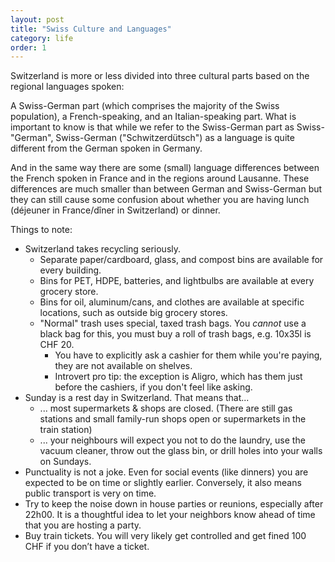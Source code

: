 ```yaml
---
layout: post
title: "Swiss Culture and Languages"
category: life
order: 1
---
```


Switzerland is more or less divided into three cultural parts based on the regional languages spoken: 

A Swiss-German part (which comprises the majority of the Swiss population), a French-speaking, and an Italian-speaking part. What is important to know is that while we refer to the Swiss-German part as Swiss-"German", Swiss-German ("Schwitzerdütsch") as a language is quite different from the German spoken in Germany.

And in the same way there are some (small) language differences between the French spoken in France and in the regions around Lausanne. These differences are much smaller than between German and Swiss-German but they can still cause some confusion about whether you are having lunch (déjeuner in France/dîner in Switzerland) or dinner. 


Things to note:
* Switzerland takes recycling seriously.
  - Separate paper/cardboard, glass, and compost bins are available for every building.
  - Bins for PET, HDPE, batteries, and lightbulbs are available at every grocery store.
  - Bins for oil, aluminum/cans, and clothes are available at specific locations, such as outside big grocery stores.
  - "Normal" trash uses special, taxed trash bags. You _cannot_ use a black bag for this, you must buy a roll of trash bags, e.g. 10x35l is CHF 20.
    - You have to explicitly ask a cashier for them while you're paying, they are not available on shelves.
    - Introvert pro tip: the exception is Aligro, which has them just before the cashiers, if you don't feel like asking.
* Sunday is a rest day in Switzerland. That means that...
  - ... most supermarkets & shops are closed. (There are still gas stations and small family-run shops open or supermarkets in the train station)
  - ... your neighbours will expect you not to do the laundry, use the vacuum cleaner, throw out the glass bin, or drill holes into your walls on Sundays.
* Punctuality is not a joke. Even for social events (like dinners) you are expected to be on time or slightly earlier. Conversely, it also means public transport is very on time.
* Try to keep the noise down in house parties or reunions, especially after 22h00. It is a thoughtful idea to let your neighbors know ahead of time that you are hosting a party. 
* Buy train tickets. You will very likely get controlled and get fined 100 CHF if you don’t have a ticket. 
